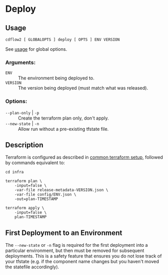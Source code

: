 # Deploy

## Usage

<code>cdflow2 [ GLOBALOPTS ] deploy [ OPTS ] ENV VERSION</code>

See [usage](./usage) for global options.

### Arguments:

<dl>
  <dt><code>ENV</code></dt>
  <dd>The environment being deployed to.</dd>
  <dt><code>VERSION</code></dt>
  <dd>The version being deployed (must match what was released).</dd>
</dl>

### Options:

<dl>
  <dt><code>--plan-only</code> | <code>-p</code></dt>
  <dd>Create the terraform plan only, don't apply.</dd>
  <dt><code>--new-state</code> | <code>-n</code></dt>
  <dd>Allow run without a pre-existing tfstate file.</dd>
</dl>

## Description

Terraform is configured as described in [common terraform setup](common-terraform-setup), followed by commands
equivalent to:

```shell
cd infra

terraform plan \
    -input=false \
    -var-file release-metadata-VERSION.json \
    -var-file config/ENV.json \
    -out=plan-TIMESTAMP

terraform apply \
    -input=false \
    plan-TIMESTAMP
```

## First Deployment to an Environment

The `--new-state` or `-n` flag is required for the first deployment into a particular
environment, but then must be removed for subsequent deployments. This is a safety
feature that ensures you do not lose track of your tfstate (e.g. if the component name
changes but you haven't moved the statefile accordingly).